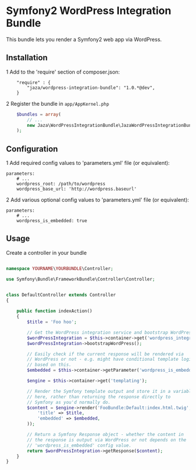 Symfony2 WordPress Integration Bundle
==================================

This bundle lets you render a Symfony2 web app via WordPress.

## Installation

1  Add to the 'require' section of composer.json:  

``` 
    "require" : {
        "jaza/wordpress-integration-bundle": "1.0.*@dev",
    }
``` 
 
2  Register the bundle in ``app/AppKernel.php``

``` php
    $bundles = array(
        // ...
        new Jaza\WordPressIntegrationBundle\JazaWordPressIntegrationBundle(),
    );
```

## Configuration

1  Add required config values to 'parameters.yml' file (or equivalent):

``` 
parameters:
    # ...
    wordpress_root: /path/to/wordpress
    wordpress_base_url: 'http://wordpress.baseurl'
```

2  Add various optional config values to 'parameters.yml' file
   (or equivalent):

``` 
parameters:
    # ...
    wordpress_is_embedded: true
```

## Usage

Create a controller in your bundle

``` php

namespace YOURNAME\YOURBUNDLE\Controller;

use Symfony\Bundle\FrameworkBundle\Controller\Controller;


class DefaultController extends Controller
{
    
    public function indexAction()
    {
        $title = 'Foo hoo';

        // Get the WordPress integration service and bootstrap WordPress
        $wordPressIntegration = $this->container->get('wordpress_integration');
        $wordPressIntegration->bootstrapWordPress();

        // Easily check if the current response will be rendered via
        // WordPress or not - e.g. might have conditional template logic
        // based on this.
        $embedded = $this->container->getParameter('wordpress_is_embedded');

        $engine = $this->container->get('templating');

        // Render the Symfony template output and store it in a variable
        // here, rather than returning the response directly to
        // Symfony as you'd normally do.
        $content = $engine->render('FooBundle:Default:index.html.twig', array(
            'title' => $title,
            'embedded' => $embedded,
        ));

        // Return a Symfony Response object - whether the content in
        // the response is output via WordPress or not depends on the
        // 'wordpress_is_embedded' config value.
        return $wordPressIntegration->getResponse($content);
    }
}

```
